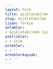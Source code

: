 ```yaml
---
layout: term
title: açıklatabilme
slug: aciklatabilme
lisan: Türkçe
anlamlar:
- Açıklatabilmek işi
ozellikler:
- - isim
ornekler:
- - ''
orneklerkaynak:
- - ''
---
```

